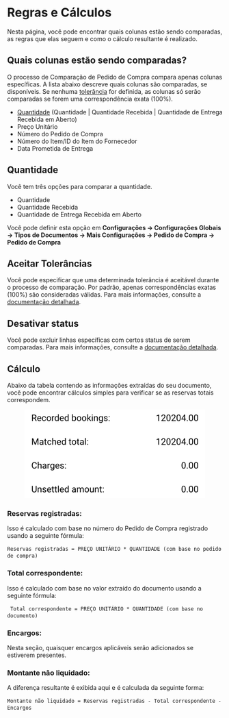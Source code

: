 # Regras e Cálculos

Nesta página, você pode encontrar quais colunas estão sendo comparadas, as regras que elas seguem e como o cálculo resultante é realizado.

## Quais colunas estão sendo comparadas?

O processo de Comparação de Pedido de Compra compara apenas colunas específicas. A lista abaixo descreve quais colunas são comparadas, se disponíveis. Se nenhuma [tolerância](rules-and-calculations.md#aceitar-tolerancias) for definida, as colunas só serão comparadas se forem uma correspondência exata (100%).

* [Quantidade](rules-and-calculations.md#quantidade) (Quantidade | Quantidade Recebida | Quantidade de Entrega Recebida em Aberto)
* Preço Unitário
* Número do Pedido de Compra
* Número do Item/ID do Item do Fornecedor
* Data Prometida de Entrega

## Quantidade

Você tem três opções para comparar a quantidade.

* Quantidade
* Quantidade Recebida
* Quantidade de Entrega Recebida em Aberto

Você pode definir esta opção em **Configurações → Configurações Globais → Tipos de Documentos → Mais Configurações → Pedido de Compra → Pedido de Compra**

## Aceitar Tolerâncias

Você pode especificar que uma determinada tolerância é aceitável durante o processo de comparação. Por padrão, apenas correspondências exatas (100%) são consideradas válidas. Para mais informações, consulte a [documentação detalhada](../../../administration-and-setup/settings/global-settings/document-types/more-settings/purchase-order/purchase-order-tolerance-settings-additional-purchase-order-tolerance.md).

## Desativar status

Você pode excluir linhas específicas com certos status de serem comparadas. Para mais informações, consulte a [documentação detalhada](../../../administration-and-setup/settings/global-settings/document-types/more-settings/purchase-order/purchase-order-disable-statuses.md).

## Cálculo

Abaixo da tabela contendo as informações extraídas do seu documento, você pode encontrar cálculos simples para verificar se as reservas totais correspondem.

<figure><img src="../../../.gitbook/assets/po_rules.png" alt="" width="423"><figcaption></figcaption></figure>

### Reservas registradas:

Isso é calculado com base no número do Pedido de Compra registrado usando a seguinte fórmula:

```
Reservas registradas = PREÇO UNITÁRIO * QUANTIDADE (com base no pedido de compra)
```

### Total correspondente:

Isso é calculado com base no valor extraído do documento usando a seguinte fórmula:

```
 Total correspondente = PREÇO UNITÁRIO * QUANTIDADE (com base no documento)
```

### **Encargos:**

Nesta seção, quaisquer encargos aplicáveis serão adicionados se estiverem presentes.

### Montante não liquidado:

A diferença resultante é exibida aqui e é calculada da seguinte forma:

```
Montante não liquidado = Reservas registradas - Total correspondente - Encargos
```
